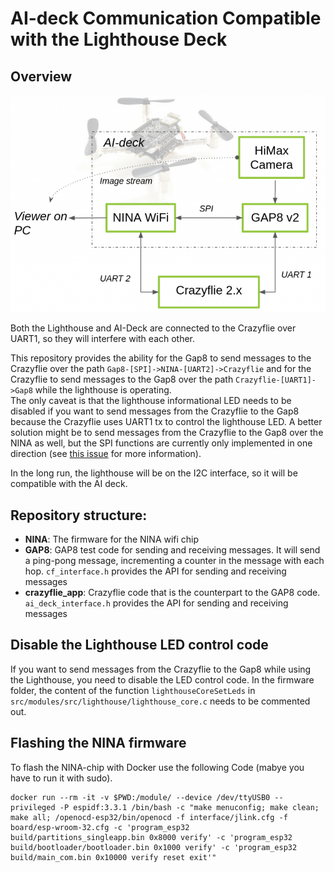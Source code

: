 # AI-deck Communication Compatible with the Lighthouse Deck

## Overview
![](connection_schematic.png)

Both the Lighthouse and AI-Deck are connected to the Crazyflie over UART1, so they will interfere with each other.

This repository provides the ability for the Gap8 to send messages to the Crazyflie over the path `Gap8-[SPI]->NINA-[UART2]->Crazyflie` and for the Crazyflie to send messages to the Gap8 over the path `Crazyflie-[UART1]->Gap8` while the lighthouse is operating.  
The only caveat is that the lighthouse informational LED needs to be disabled if you want to send messages from the Crazyflie to the Gap8 because the Crazyflie uses UART1 tx to control the lighthouse LED.  A better solution might be to send messages from the Crazyflie to the Gap8 over the NINA as well, but the SPI functions are currently only implemented in one direction (see [this issue](https://github.com/GreenWaves-Technologies/gap_sdk/issues/223) for more information).

In the long run, the lighthouse will be on the I2C interface, so it will be compatible with the AI deck.

## Repository structure:
* **NINA**: The firmware for the NINA wifi chip
* **GAP8**: GAP8 test code for sending and receiving messages.  It will send a ping-pong message, incrementing a counter in the message with each hop.  `cf_interface.h` provides the API for sending and receiving messages
* **crazyflie_app**: Crazyflie code that is the counterpart to the GAP8 code.  `ai_deck_interface.h` provides the API for sending and receiving messages

## Disable the Lighthouse LED control code
If you want to send messages from the Crazyflie to the Gap8 while using the Lighthouse, you need to disable the LED control code. In the firmware folder, the content of the function `lighthouseCoreSetLeds` in `src/modules/src/lighthouse/lighthouse_core.c` needs to be commented out.


## Flashing the NINA firmware

To flash the NINA-chip with Docker use the following Code (mabye you have to run it with sudo).

```
docker run --rm -it -v $PWD:/module/ --device /dev/ttyUSB0 --privileged -P espidf:3.3.1 /bin/bash -c "make menuconfig; make clean; make all; /openocd-esp32/bin/openocd -f interface/jlink.cfg -f board/esp-wroom-32.cfg -c 'program_esp32 build/partitions_singleapp.bin 0x8000 verify' -c 'program_esp32 build/bootloader/bootloader.bin 0x1000 verify' -c 'program_esp32 build/main_com.bin 0x10000 verify reset exit'"
```
